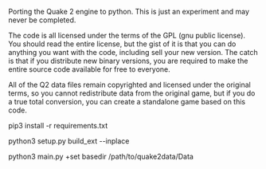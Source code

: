 
Porting the Quake 2 engine to python. This is just an experiment and may
never be completed.

The code is all licensed under the terms of the GPL (gnu public license).
You should read the entire license, but the gist of it is that you can do 
anything you want with the code, including sell your new version.  The catch 
is that if you distribute new binary versions, you are required to make the 
entire source code available for free to everyone.

All of the Q2 data files remain copyrighted and licensed under the 
original terms, so you cannot redistribute data from the original game, but if 
you do a true total conversion, you can create a standalone game based on 
this code.

   pip3 install -r requirements.txt

   python3 setup.py build_ext --inplace

   python3 main.py +set basedir /path/to/quake2data/Data

